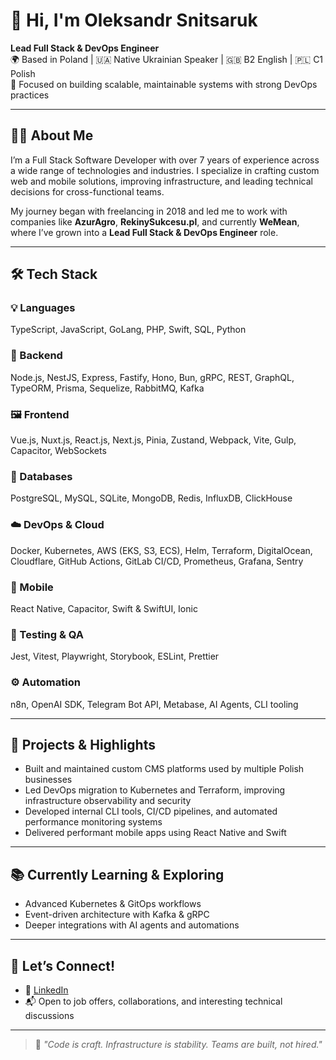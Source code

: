 # 👋 Hi, I'm Oleksandr Snitsaruk

**Lead Full Stack & DevOps Engineer**  
🌍 Based in Poland | 🇺🇦 Native Ukrainian Speaker | 🇬🇧 B2 English | 🇵🇱 C1 Polish  
🎯 Focused on building scalable, maintainable systems with strong DevOps practices

---

## 👨‍💻 About Me

I’m a Full Stack Software Developer with over 7 years of experience across a wide range of technologies and industries. I specialize in crafting custom web and mobile solutions, improving infrastructure, and leading technical decisions for cross-functional teams.

My journey began with freelancing in 2018 and led me to work with companies like **AzurAgro**, **RekinySukcesu.pl**, and currently **WeMean**, where I’ve grown into a **Lead Full Stack & DevOps Engineer** role.

---

## 🛠️ Tech Stack

### 💡 Languages
TypeScript, JavaScript, GoLang, PHP, Swift, SQL, Python

### 🔧 Backend
Node.js, NestJS, Express, Fastify, Hono, Bun, gRPC, REST, GraphQL, TypeORM, Prisma, Sequelize, RabbitMQ, Kafka

### 🖼 Frontend
Vue.js, Nuxt.js, React.js, Next.js, Pinia, Zustand, Webpack, Vite, Gulp, Capacitor, WebSockets

### 🧱 Databases
PostgreSQL, MySQL, SQLite, MongoDB, Redis, InfluxDB, ClickHouse

### ☁️ DevOps & Cloud
Docker, Kubernetes, AWS (EKS, S3, ECS), Helm, Terraform, DigitalOcean, Cloudflare, GitHub Actions, GitLab CI/CD, Prometheus, Grafana, Sentry

### 📱 Mobile
React Native, Capacitor, Swift & SwiftUI, Ionic

### 🧪 Testing & QA
Jest, Vitest, Playwright, Storybook, ESLint, Prettier

### ⚙️ Automation
n8n, OpenAI SDK, Telegram Bot API, Metabase, AI Agents, CLI tooling

---

## 🧩 Projects & Highlights

- Built and maintained custom CMS platforms used by multiple Polish businesses
- Led DevOps migration to Kubernetes and Terraform, improving infrastructure observability and security
- Developed internal CLI tools, CI/CD pipelines, and automated performance monitoring systems
- Delivered performant mobile apps using React Native and Swift

---

## 📚 Currently Learning & Exploring

- Advanced Kubernetes & GitOps workflows  
- Event-driven architecture with Kafka & gRPC  
- Deeper integrations with AI agents and automations

---

## 🤝 Let’s Connect!

- 💼 [LinkedIn](https://www.linkedin.com/in/snitsweb/)  
- 📬 Open to job offers, collaborations, and interesting technical discussions

---

> 🧭 *"Code is craft. Infrastructure is stability. Teams are built, not hired."*

